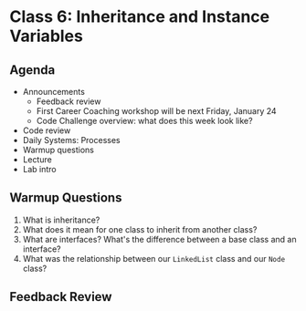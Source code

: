 # Class 6: Inheritance and Instance Variables

## Agenda

- Announcements
  - Feedback review
  - First Career Coaching workshop will be next Friday, January 24
  - Code Challenge overview: what does this week look like?
- Code review
- Daily Systems: Processes
- Warmup questions
- Lecture
- Lab intro

## Warmup Questions

1. What is inheritance?
2. What does it mean for one class to inherit from another class?
3. What are interfaces? What's the difference between a base class and an interface?
4. What was the relationship between our `LinkedList` class and our `Node` class?

## Feedback Review
